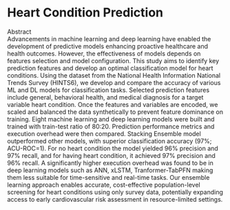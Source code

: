 # Heart Condition Prediction

Abstract  
Advancements in machine learning and deep learning have enabled the development of predictive models enhancing proactive healthcare and health outcomes. However, the effectiveness of models depends on features selection and model configuration. This study aims to identify key prediction features and develop an optimal classification model for heart conditions. Using the dataset from the National Health Information National Trends Survey (HINTS6), we develop and compare the accuracy of various ML and DL models for classification tasks. Selected prediction features include general, behavioral health, and medical diagnosis for a target variable heart condition. Once the features and variables are encoded, we scaled and balanced the data synthetically to prevent feature dominance on training. Eight machine learning and deep learning models were built and trained with train-test ratio of 80:20. Prediction performance metrics and execution overhead were then compared. Stacking Ensemble model outperformed other models, with superior classification accuracy (97%; ACU-ROC=1). For no heart condition  the model yielded 96% precision and 97% recall, and for having heart condition, it achieved 97% precision and 96% recall. A significantly higher execution overhead was found to be in deep learning models such as ANN, xLSTM, Tranformer-TabPFN making them less suitable for time-sensitive and real-time tasks.  Our ensemble learning approach enables accurate, cost-effective population-level screening for heart conditions using only survey data, potentially expanding access to early cardiovascular risk assessment in resource-limited settings.
